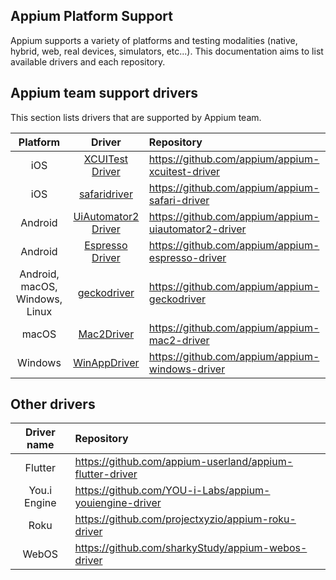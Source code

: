 ## Appium Platform Support

Appium supports a variety of platforms and testing modalities (native,
hybrid, web, real devices, simulators, etc...).
This documentation aims to list available drivers and each repository.

## Appium team support drivers

This section lists drivers that are supported by Appium team.

| Platform | Driver | Repository |
| :---: | :---: | :--- |
| iOS | [XCUITest Driver](/docs/en/drivers/ios-xcuitest.md) | https://github.com/appium/appium-xcuitest-driver |
| iOS | [safaridriver](/docs/en/drivers/safari.md) | https://github.com/appium/appium-safari-driver |
| Android | [UiAutomator2 Driver](/docs/en/drivers/android-uiautomator2.md) | https://github.com/appium/appium-uiautomator2-driver |
| Android | [Espresso Driver](/docs/en/drivers/android-espresso.md) | https://github.com/appium/appium-espresso-driver |
| Android, macOS, Windows, Linux | [geckodriver](/docs/en/drivers/gecko.md) | https://github.com/appium/appium-geckodriver |
| macOS | [Mac2Driver](/docs/en/drivers/mac2.md) | https://github.com/appium/appium-mac2-driver |
| Windows | [WinAppDriver](/docs/en/drivers/windows.md) | https://github.com/appium/appium-windows-driver |

## Other drivers

| Driver name | Repository |
| :---: | :--- |
| Flutter | https://github.com/appium-userland/appium-flutter-driver |
| You.i Engine | https://github.com/YOU-i-Labs/appium-youiengine-driver |
| Roku | https://github.com/projectxyzio/appium-roku-driver |
| WebOS | https://github.com/sharkyStudy/appium-webos-driver |
